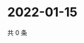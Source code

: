 # 2022-01-15

共 0 条

<!-- BEGIN WEIBO -->
<!-- 最后更新时间 Sat Jan 15 2022 23:15:32 GMT+0800 (China Standard Time) -->

<!-- END WEIBO -->
